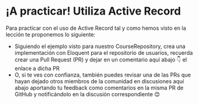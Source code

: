 ¡A practicar! Utiliza Active Record
===================================

Para practicar con el uso de Active Record tal y como hemos visto en la lección te proponemos lo siguiente:

*   Siguiendo el ejemplo visto para nuestro CourseRepository, crea una implementación con Eloquent para el repositorio de usuarios, recuerda crear una Pull Request (PR) y dejar en un comentario aquí abajo 👇 el enlace a dicha PR
*   O, si te ves con confianza, también puedes revisar una de las PRs que hayan dejado otros miembros de la comunidad en discusiones aquí abajo aportando tu feedback como comentarios en la misma PR de GitHub y notificándolo en la discusión correspondiente 😊